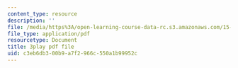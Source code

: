 ```yaml
---
content_type: resource
description: ''
file: /media/https%3A/open-learning-course-data-rc.s3.amazonaws.com/15-s21-nuts-and-bolts-of-business-plans-january-iap-2014/c3eb6db300b9a7f2966c550a1b99952c_Azq6S6Hx0gU.pdf
file_type: application/pdf
resourcetype: Document
title: 3play pdf file
uid: c3eb6db3-00b9-a7f2-966c-550a1b99952c
---
```

